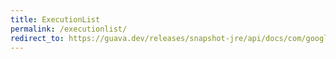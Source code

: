```yaml
---
title: ExecutionList
permalink: /executionlist/
redirect_to: https://guava.dev/releases/snapshot-jre/api/docs/com/google/common/util/concurrent/ExecutionList.html
---
```

